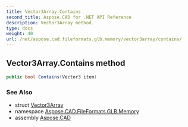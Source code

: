 ```yaml
---
title: Vector3Array.Contains
second_title: Aspose.CAD for .NET API Reference
description: Vector3Array method. 
type: docs
weight: 40
url: /net/aspose.cad.fileformats.glb.memory/vector3array/contains/
---
```

## Vector3Array.Contains method

```csharp
public bool Contains(Vector3 item)
```

### See Also

* struct [Vector3Array](../)
* namespace [Aspose.CAD.FileFormats.GLB.Memory](../../vector3array/)
* assembly [Aspose.CAD](../../../)


